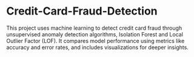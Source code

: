 # Credit-Card-Fraud-Detection
This project uses machine learning to detect credit card fraud through unsupervised anomaly detection algorithms, Isolation Forest and Local Outlier Factor (LOF). It compares model performance using metrics like accuracy and error rates, and includes visualizations for deeper insights.
